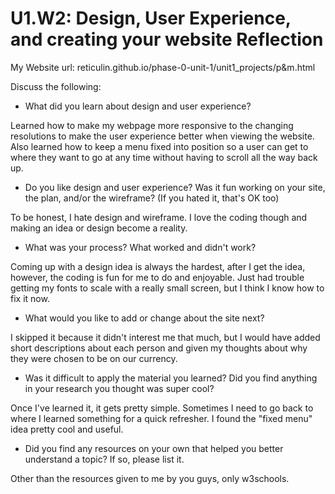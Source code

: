 # U1.W2: Design, User Experience, and creating your website Reflection

My Website url: reticulin.github.io/phase-0-unit-1/unit1_projects/p&m.html

Discuss the following:
* What did you learn about design and user experience? 

Learned how to make my webpage more responsive to the changing resolutions to make the user experience better when viewing the website. Also learned how to keep a menu fixed into position so a user can get to where they want to go at any time without having to scroll all the way back up.

* Do you like design and user experience? Was it fun working on your site, the plan, and/or the wireframe? (If you hated it, that's OK too)

To be honest, I hate design and wireframe. I love the coding though and making an idea or design become a reality.

* What was your process? What worked and didn't work?

Coming up with a design idea is always the hardest, after I get the idea, however, the coding is fun for me to do and enjoyable. Just had trouble getting my fonts to scale with a really small screen, but I think I know how to fix it now.

* What would you like to add or change about the site next?

I skipped it because it didn't interest me that much, but I would have added short descriptions about each person and given my thoughts about why they were chosen to be on our currency.

* Was it difficult to apply the material you learned? Did you find anything in your research you thought was super cool?

Once I've learned it, it gets pretty simple. Sometimes I need to go back to where I learned something for a quick refresher. I found the "fixed menu" idea pretty cool and useful.

* Did you find any resources on your own that helped you better understand a topic? If so, please list it.

Other than the resources given to me by you guys, only w3schools.